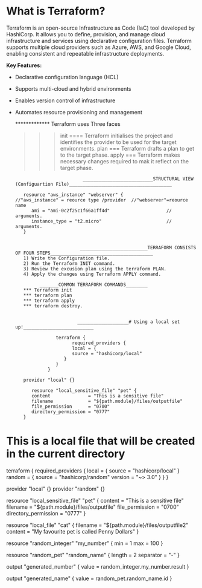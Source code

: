 # What is Terraform?

Terraform is an open-source Infrastructure as Code (IaC) tool developed by HashiCorp. It allows you to define, provision, and manage cloud infrastructure and services using declarative configuration files. Terraform supports multiple cloud providers such as Azure, AWS, and Google Cloud, enabling consistent and repeatable infrastructure deployments.

**Key Features:**
- Declarative configuration language (HCL)
- Supports multi-cloud and hybrid environments
- Enables version control of infrastructure
- Automates resource provisioning and management


   ************* Terraform uses Three faces
   >>> init ==== Terraform initialises the project and identifies the provider to be used for the target environments.
   >>> plan === Terraform drafts a plan to get to the target phase.
   >>> apply === Terraform makes necessary changes required to mak it reflect on the target phase.

                               __________________________STRUCTURAL VIEW (Configuartion File)______________________________________

         resource "aws_instance" "webserver" {                //"aws_instance" = reource type /provider  //"webserver"=reource name 
            ami = "ami-0c2f25c1f66a1ff4d"                     // arguments.
            instance_type = "t2.micro"                        // arguments.
         }


                              _________________________TERRAFORM CONSISTS OF FOUR STEPS______________________________________
         1) Write the Configuration file. 
         2) Run the Terraform INIT command.
         3) Review the excusion plan using the terraform PLAN.
         4) Apply the changes using Terraform APPLY command.

               _______COMMON TERRAFORM COMMANDS________
         *** Terraform init
         *** terraform plan
         *** terraform apply
         *** terraform destroy.


                             ___________________# Using a local set up!__________________________ 

                     terraform {
                           required_providers {
                           local = {
                           source = "hashicorp/local"
                        }
                     }
                  }

         provider "local" {}

            resource "local_sensitive_file" "pet" {
            content              = "This is a sensitive file"
            filename             = "${path.module}/files/outputfile"
            file_permission      = "0700"
            directory_permission = "0777"
         }
# This is a local file that will be created in the current directory


terraform {
  required_providers {
    local = {
      source = "hashicorp/local"
    }
    random = {
      source  = "hashicorp/random"
      version = "~> 3.0"
    }
  }
}

provider "local" {}
provider "random" {}

resource "local_sensitive_file" "pet" {
  content              = "This is a sensitive file"
  filename             = "${path.module}/files/outputfile"
  file_permission      = "0700"
  directory_permission = "0777"
}

resource "local_file" "cat" {
  filename = "${path.module}/files/outputfile2"
  content  = "My favourite pet is called Penny Dollars"
}

resource "random_integer" "my_number" {
  min = 1
  max = 100
}

resource "random_pet" "random_name" {
  length    = 2
  separator = "-"
}

output "generated_number" {
  value = random_integer.my_number.result
}

output "generated_name" {
  value = random_pet.random_name.id
}
